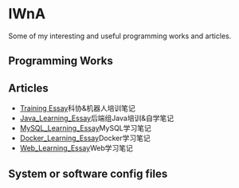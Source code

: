 # IWnA
Some of my interesting and useful programming works and articles.

## Programming Works  

## Articles

+ [Training Essay](Articles/TrainingEssay.md)科协&机器人培训笔记
+ [Java_Learning_Essay](Articles/JavaLearningEssay.md)后端组Java培训&自学笔记
+ [MySQL_Learning_Essay](Articles/MySQLLearningEssay.md)MySQL学习笔记
+ [Docker_Learning_Essay](Articles/DockerLearningEssay.md)Docker学习笔记
+ [Web_Learning_Essay](Articles/WebLearningEssay.md)Web学习笔记

## System or software config files

